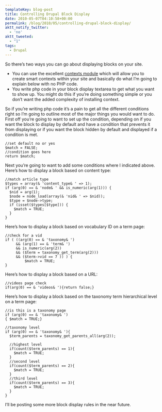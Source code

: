 ```yaml
---
templateKey: blog-post
title: Controlling Drupal Block Display
date: 2010-05-07T04:10:58+00:00
permalink: /blog/2010/05/controlling-drupal-block-display/
aktt_notify_twitter:
  - 'no'
aktt_tweeted:
  - "1"
tags:
  - Drupal
---
```

So there&#8217;s two ways you can go about displaying blocks on your site. 

  * You can use the excellent [contexts module](http://drupal.org/project/context) which will allow you to create smart contexts within your site and basically do what I&#8217;m going to explain below with no PHP code.
  * You write php code in your block display textarea to get what you want to show up. You might do this if you&#8217;re doing something simple or you don&#8217;t want the added complexity of installing context.

So if you&#8217;re writing php code it&#8217;s a pain to get all the different conditions right so I&#8217;m going to outline most of the major things you would want to do. First off you&#8217;re going to want to set up the condition, depending on if you want the block to display by default and have a condition that prevents it from displaying or if you want the block hidden by default and displayed if a condition is met.
  


    //set default no or yes
    $match = FALSE;
    //condition goes here
    return $match;

Next you&#8217;re going to want to add some conditions where I indicated above. Here&#8217;s how to display a block based on content type:
  


    //match article type
    $types = array(& 'content_type& ' => 1);
    if (arg(0) == & 'node& ' && is_numeric(arg(1))) {
      $nid = arg(1);
      $node = node_load(array(& 'nid& ' => $nid));
      $type = $node->type;
      if (isset($types[$type])) {
        $match = TRUE;
      }
    }

Here&#8217;s how to display a block based on vocabulary ID on a term page:
  


    //check for a vid
    if ( ((arg(0) == & 'taxonomy& ')
         && (arg(1) == & 'term& ')
         && is_numeric(arg(2))
         && ($term = taxonomy_get_term(arg(2)))
         && ($term->vid == 7 )) ) {
             $match = TRUE;
    }

Here&#8217;s how to display a block based on a URL:
  


    //videos page check
    if(arg(0) == & 'videos& '){return false;}

Here&#8217;s how to display a block based on the taxonomy term hierarchical level on a term page:
  


    //is this is a taxonomy page
    if (arg(0) == & 'taxonomy& ')
    { $match = TRUE;}
    
    //taxonomy level
    if (arg(0) == & 'taxonomy& '){
      $term_parents = taxonomy_get_parents_all(arg(2));
      
      //highest level
      if(count($term_parents) == 1){
        $match = TRUE;
      }
      //second level
      if(count($term_parents) == 2){
        $match = TRUE;
      }
      //third level
      if(count($term_parents) == 3){
        $match = TRUE;
      }
    }

I&#8217;ll be posting some more block display rules in the near future.